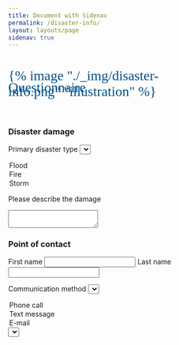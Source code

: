 ```yaml
---
title: Document with Sidenav
permalink: /disaster-info/
layout: layouts/page
sidenav: true
---
```

<h1 style="font-family: Merriweather Web, Georgia, Cambria, Times New Roman, Times, serif; font-weight: normal; color: #005288; width: 400px;">{% image "./_img/disaster-info.png" "illustration" %} <span style="position: relative; bottom: 40px;">Questionnaire</h1>
<h3>Disaster damage</h3>

<label>Primary disaster type</label>
<select>
  <option>Flood</option>
  <option>Fire</option>
  <option>Storm</option>
</select>

<label>Please describe the damage</label>
<textarea></textarea>

<h3>Point of contact</h3>

<label>First name</label>
<input></input>
<label>Last name</label>
<input></input>

<label>Communication method</label>
<select>
  <option>Phone call</option>
  <option>Text message</option>
  <option>E-mail</option>
<select><br>
<input></input>

<form id="results">

<button class="usa-button" action="blog" style="margin: 50px 0 50px 0;">Continue</button>
</form>

<script>
  const queryString = window.location.search;
  const urlParams = new URLSearchParams(queryString);
  const disasterState = urlParams.get('state')
  document.getElementById("results").action = "{{ '/posts/' | url }}"+disasterState;
</script>

<style>
  #a-disaster {background-color: #005288; color: white;}
</style>

